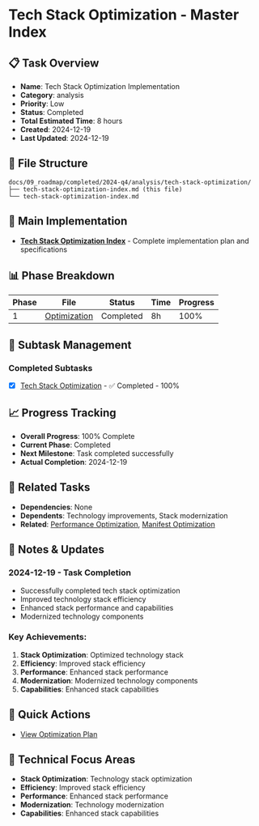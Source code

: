 # Tech Stack Optimization - Master Index

## 📋 Task Overview
- **Name**: Tech Stack Optimization Implementation
- **Category**: analysis
- **Priority**: Low
- **Status**: Completed
- **Total Estimated Time**: 8 hours
- **Created**: 2024-12-19
- **Last Updated**: 2024-12-19

## 📁 File Structure
```
docs/09_roadmap/completed/2024-q4/analysis/tech-stack-optimization/
├── tech-stack-optimization-index.md (this file)
└── tech-stack-optimization-index.md
```

## 🎯 Main Implementation
- **[Tech Stack Optimization Index](./tech-stack-optimization-index.md)** - Complete implementation plan and specifications

## 📊 Phase Breakdown
| Phase | File | Status | Time | Progress |
|-------|------|--------|------|----------|
| 1 | [Optimization](./tech-stack-optimization-index.md) | Completed | 8h | 100% |

## 🔄 Subtask Management
### Completed Subtasks
- [x] [Tech Stack Optimization](./tech-stack-optimization-index.md) - ✅ Completed - 100%

## 📈 Progress Tracking
- **Overall Progress**: 100% Complete
- **Current Phase**: Completed
- **Next Milestone**: Task completed successfully
- **Actual Completion**: 2024-12-19

## 🔗 Related Tasks
- **Dependencies**: None
- **Dependents**: Technology improvements, Stack modernization
- **Related**: [Performance Optimization](../performance-optimization/), [Manifest Optimization](../manifest-optimization/)

## 📝 Notes & Updates
### 2024-12-19 - Task Completion
- Successfully completed tech stack optimization
- Improved technology stack efficiency
- Enhanced stack performance and capabilities
- Modernized technology components

### Key Achievements:
1. **Stack Optimization**: Optimized technology stack
2. **Efficiency**: Improved stack efficiency
3. **Performance**: Enhanced stack performance
4. **Modernization**: Modernized technology components
5. **Capabilities**: Enhanced stack capabilities

## 🚀 Quick Actions
- [View Optimization Plan](./tech-stack-optimization-index.md)

## 🎯 Technical Focus Areas
- **Stack Optimization**: Technology stack optimization
- **Efficiency**: Improved stack efficiency
- **Performance**: Enhanced stack performance
- **Modernization**: Technology modernization
- **Capabilities**: Enhanced stack capabilities
